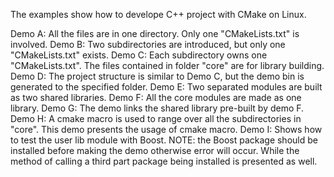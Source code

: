 The examples show how to develope C++ project with CMake on Linux.

Demo A: All the files are in one directory. Only one "CMakeLists.txt" is involved.
Demo B: Two subdirectories are introduced, but only one "CMakeLists.txt" exists.
Demo C: Each subdirectory owns one "CMakeLists.txt". The files contained in folder "core" are for library building.
Demo D: The project structure is similar to Demo C, but the demo bin is generated to the specified folder.
Demo E: Two separated modules are built as two shared libraries. 
Demo F: All the core modules are made as one library.
Demo G: The demo links the shared library pre-built by demo F.
Demo H: A cmake macro is used to range over all the subdirectories in "core". This demo presents the usage of cmake macro.
Demo I: Shows how to test the user lib module with Boost. NOTE: the Boost package should be installed before making the demo otherwise error will occur. While the method of calling a third part package being installed is presented as well. 
